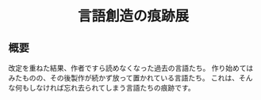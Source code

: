 <div align="center">
<h1>言語創造の痕跡展</h1>
</div>


## 概要
改定を重ねた結果、作者ですら読めなくなった過去の言語たち。
作り始めてはみたものの、その後製作が続かず放って置かれている言語たち。
これは、そんな何もしなければ忘れ去られてしまう言語たちの痕跡です。